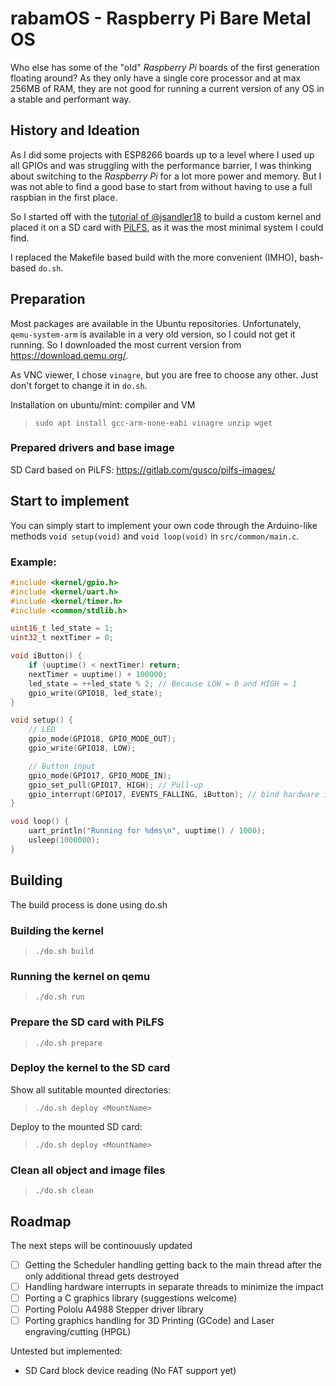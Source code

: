# rabamOS - Raspberry Pi Bare Metal OS

Who else has some of the "old" _Raspberry Pi_ boards of the first generation floating around?
As they only have a single core processor and at max 256MB of RAM, they are not good for running 
a current version of any OS in a stable and performant way.

## History and Ideation
As I did some projects with ESP8266 boards up to a level where I used up all GPIOs and was 
struggling with the performance barrier, I was thinking about switching to the _Raspberry Pi_
for a lot more power and memory. But I was not able to find a good base to start from without
having to use a full raspbian in the first place.

So I started off with the [tutorial of @jsandler18](https://jsandler18.github.io/) to build
a custom kernel and placed it on a SD card with [PiLFS](https://intestinate.com/pilfs/), as
it was the most minimal system I could find.

I replaced the Makefile based build with the more convenient (IMHO), bash-based `do.sh`.

## Preparation
Most packages are available in the Ubuntu repositories. Unfortunately, `qemu-system-arm` is 
available in a very old version, so I could not get it running. So I downloaded the most 
current version from https://download.qemu.org/.

As VNC viewer, I chose `vinagre`, but you are free to choose any other. Just don't forget 
to change it in `do.sh`.
 
Installation on ubuntu/mint: compiler and VM
> `sudo apt install gcc-arm-none-eabi vinagre unzip wget`

### Prepared drivers and base image
SD Card based on PiLFS: https://gitlab.com/gusco/pilfs-images/

## Start to implement
You can simply start to implement your own code through the Arduino-like methods `void setup(void)` and `void loop(void)` in `src/common/main.c`.

### Example:
```c
#include <kernel/gpio.h>
#include <kernel/uart.h>
#include <kernel/timer.h>
#include <common/stdlib.h>

uint16_t led_state = 1;
uint32_t nextTimer = 0;

void iButton() {
    if (uuptime() < nextTimer) return;
    nextTimer = uuptime() + 100000;
    led_state = ++led_state % 2; // Because LOW = 0 and HIGH = 1
    gpio_write(GPIO18, led_state);
}

void setup() {
    // LED
    gpio_mode(GPIO18, GPIO_MODE_OUT);
    gpio_write(GPIO18, LOW);

    // Button input
    gpio_mode(GPIO17, GPIO_MODE_IN);
    gpio_set_pull(GPIO17, HIGH); // Pull-up
    gpio_interrupt(GPIO17, EVENTS_FALLING, iButton); // bind hardware interrupt to function iButton
}

void loop() {
    uart_println("Running for %dms\n", uuptime() / 1000);
    usleep(1000000);
}
```

## Building

The build process is done using do.sh

### Building the kernel
> `./do.sh build`
### Running the kernel on qemu
> `./do.sh run`
### Prepare the SD card with PiLFS
> `./do.sh prepare`
### Deploy the kernel to the SD card
Show all sutitable mounted directories:
> `./do.sh deploy <MountName>`

Deploy to the mounted SD card:
> `./do.sh deploy <MountName>`

### Clean all object and image files
> `./do.sh clean`

## Roadmap
The next steps will be continouusly updated
* [ ] Getting the Scheduler handling getting back to the main thread after the only additional thread gets destroyed
* [ ] Handling hardware interrupts in separate threads to minimize the impact
* [ ] Porting a C graphics library (suggestions welcome)
* [ ] Porting Pololu A4988 Stepper driver library
* [ ] Porting graphics handling for 3D Printing (GCode) and Laser engraving/cutting (HPGL)

Untested but implemented:
* SD Card block device reading (No FAT support yet)